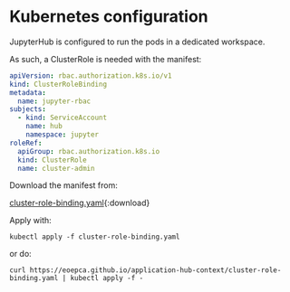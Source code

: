 # Kubernetes configuration

JupyterHub is configured to run the pods in a dedicated workspace.

As such, a ClusterRole is needed with the manifest:

```yaml
apiVersion: rbac.authorization.k8s.io/v1
kind: ClusterRoleBinding
metadata:
  name: jupyter-rbac
subjects:
  - kind: ServiceAccount
    name: hub
    namespace: jupyter
roleRef:
  apiGroup: rbac.authorization.k8s.io
  kind: ClusterRole
  name: cluster-admin
```

Download the manifest from:

[cluster-role-binding.yaml](./cluster-role-binding.yaml){:download}

Apply with:

```
kubectl apply -f cluster-role-binding.yaml
```

or do:

```
curl https://eoepca.github.io/application-hub-context/cluster-role-binding.yaml | kubectl apply -f -
```
